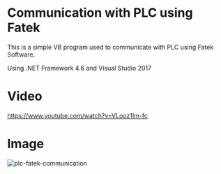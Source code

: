# Communication with PLC using Fatek
This is a simple VB program used to communicate with PLC using Fatek Software. 

Using .NET Framework 4.6 and Visual Studio 2017

# Video
https://www.youtube.com/watch?v=VLooz1Im-fc

# Image
![plc-fatek-communication](https://user-images.githubusercontent.com/9809095/56863552-987c7f80-69af-11e9-9932-b5c181909534.png)
